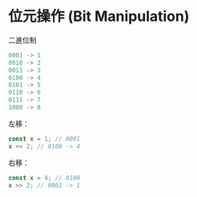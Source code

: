 # 位元操作 (Bit Manipulation)

二進位制

```ts
0001 -> 1
0010 -> 2
0011 -> 3
0100 -> 4
0101 -> 5
0110 -> 6
0111 -> 7
1000 -> 8
```

左移：

```ts
const x = 1; // 0001
x << 2; // 0100 -> 4
```

右移：

```ts
const x = 4; // 0100
x >> 2; // 0001 -> 1
```
